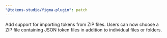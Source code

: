 ```yaml
---
"@tokens-studio/figma-plugin": patch
---
```


Add support for importing tokens from ZIP files. Users can now choose a ZIP file containing JSON token files in addition to individual files or folders.
